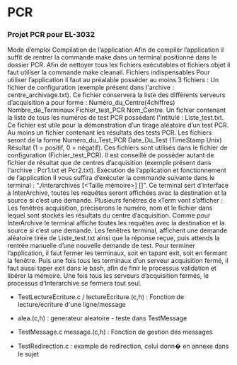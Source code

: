# PCR
### Projet PCR pour EL-3032

Mode d’emploi
Compilation de l’application
Afin de compiler l’application il suffit de rentrer la commande make dans un terminal positionné dans le dossier PCR. Afin de nettoyer tous les fichiers exécutables et fichiers objet il faut utiliser la commande make cleanall.
Fichiers indispensables
Pour utiliser l’application il faut au préalable posséder au moins 3 fichiers :
Un fichier de configuration (exemple présent dans l'archive : centre_archivage.txt). Ce fichier conservera la liste des différents serveurs d’acquisition a pour forme : Numéro_du_Centre(4chiffres) Nombre_de_Terminaux Fichier_test_PCR Nom_Centre.
Un fichier contenant la liste de tous les numéros de test PCR possédant l'intitulé : Liste_test.txt. Ce fichier est utile pour la démonstration d’un tirage aléatoire d’un test PCR.
Au moins un fichier contenant les résultats des tests PCR. Les fichiers seront de la forme Numéro_du_Test_PCR Date_Du_Test (TimeStamp Unix) Résultat (1 = positif, 0 = négatif). Ces fichiers sont utilisés dans le fichier de configuration (Fichier_test_PCR). Il est conseillé de posséder autant de fichier de résultat que de centres d’acquisition (exemple présent dans l'archive : Pcr1.txt et Pcr2.txt).
Exécution de l’application et fonctionnement de l’application
Il vous suffira d’exécuter la commande suivante dans le terminal : “./interarchives [<Taille mémoire>] [<Nom fichier configuration>]”. Ce terminal sert d’interface à InterArchive, toutes les requêtes seront affichées avec la destination et la source si c’est une demande.
Plusieurs fenêtres de xTerm vont s’afficher :
Les fenêtres acquisition, préciserons le numéro, nom et le fichier dans lequel sont stockés les résultats du centre d’acquisition. Comme pour InterArchive le terminal affiche toutes les requêtes avec la destination et la source si c’est une demande.
Les fenêtres terminal, affichent une demande aléatoire tirée de Liste_test.txt ainsi que la réponse reçue, puis attends la rentrée manuelle d’une nouvelle demande de test.
Pour terminer l’application, il faut fermer les terminaux, soit en tapant exit, soit en fermant la fenêtre. Puis une fois tous les terminaux d’un serveur acquisition fermé, il faut aussi taper exit dans le bash, afin de finir le processus validation et libérer la mémoire. Une fois tous les serveurs d’acquisition fermés, le processus d’Interarchive se fermera tout seul.

- TestLectureEcriture.c / lectureEcriture.(c,h) : Fonction de lecture/ecriture 
  d'une ligne/message

- alea.(c,h) : generateur aleatoire - teste dans TestMessage

- TestMessage.c message.(c,h) : Fonction de gestion des messages

- TestRedirection.c : example de redirection, celui donn� en annexe dans le sujet
